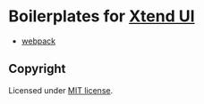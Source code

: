 # Boilerplates for [Xtend UI](https://github.com/minimit/xtendui)

- [webpack](webpack)

## Copyright

Licensed under [MIT license](https://github.com/minimit/xtendui-boilerplate/blob/master/LICENSE).
